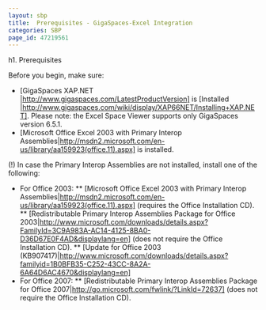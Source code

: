 ```yaml
---
layout: sbp
title:  Prerequisites - GigaSpaces-Excel Integration
categories: SBP
page_id: 47219561
---
```


h1. Prerequisites

Before you begin, make sure:

* [GigaSpaces XAP.NET |http://www.gigaspaces.com/LatestProductVersion] is [Installed |http://www.gigaspaces.com/wiki/display/XAP66NET/Installing+XAP.NET].
Please note: the Excel Space Viewer supports only GigaSpaces version 6.5.1.
* [Microsoft Office Excel 2003 with Primary Interop Assemblies|http://msdn2.microsoft.com/en-us/library/aa159923(office.11).aspx] is installed.

(!) In case the Primary Interop Assemblies are not installed, install one of the following:
* For Office 2003:
** [Microsoft Office Excel 2003 with Primary Interop Assemblies|http://msdn2.microsoft.com/en-us/library/aa159923(office.11).aspx] (requires the Office Installation CD).
** [Redistributable Primary Interop Assemblies Package for Office 2003|http://www.microsoft.com/downloads/details.aspx?FamilyId=3C9A983A-AC14-4125-8BA0-D36D67E0F4AD&displaylang=en] (does not require the Office Installation CD).
** [Update for Office 2003 (KB907417)|http://www.microsoft.com/downloads/details.aspx?familyid=1B0BFB35-C252-43CC-8A2A-6A64D6AC4670&displaylang=en]
* For Office 2007:
** [Redistributable Primary Interop Assemblies Package for Office 2007|http://go.microsoft.com/fwlink/?LinkId=72637] (does not require the Office Installation CD).
